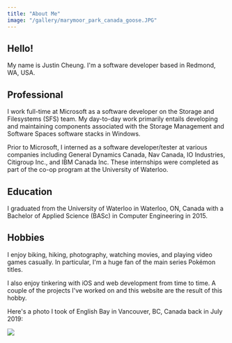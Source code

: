 ```yaml
---
title: "About Me"
image: "/gallery/marymoor_park_canada_goose.JPG"
---
```


## Hello!
My name is Justin Cheung. I'm a software developer based in Redmond, WA, USA.

## Professional

I work full-time at Microsoft as a software developer on the Storage and
Filesystems (SFS) team. My day-to-day work primarily entails developing and
maintaining components associated with the Storage Management and Software
Spaces software stacks in Windows.

Prior to Microsoft, I interned as a software developer/tester at various
companies including General Dynamics Canada, Nav Canada, IO Industries,
Citigroup Inc., and IBM Canada Inc. These internships were completed as
part of the co-op program at the University of Waterloo.

## Education
I graduated from the University of Waterloo in Waterloo, ON, Canada with a
Bachelor of Applied Science (BASc) in Computer Engineering in 2015.

## Hobbies
I enjoy biking, hiking, photography, watching movies, and playing video games
casually. In particular, I'm a huge fan of the main series Pokémon titles.

I also enjoy tinkering with iOS and web development from time to time. A couple
of the projects I've worked on and this website are the result of this hobby.

Here's a photo I took of English Bay in Vancouver, BC, Canada back in July 2019:

<img class="is-centered mt-4" src="/about/img/english_bay.jpg">
